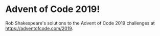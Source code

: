 # Advent of Code 2019!

Rob Shakespeare's solutions to the Advent of Code 2019 challenges at https://adventofcode.com/2019.
